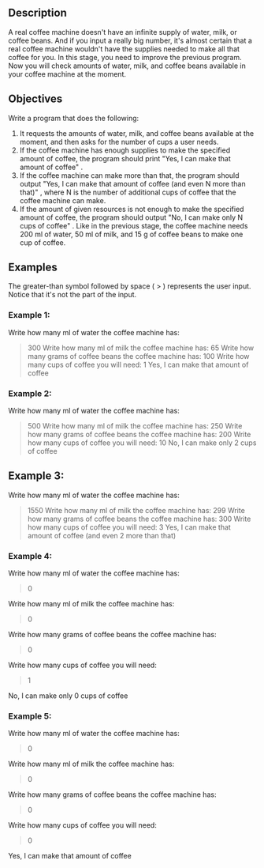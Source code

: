 ## Description
A real coffee machine doesn't have an infinite supply of water, milk, or coffee beans. And if you
input a really big number, it's almost certain that a real coffee machine wouldn't have the
supplies needed to make all that coffee for you.
In this stage, you need to improve the previous program. Now you will check amounts of water,
milk, and coffee beans available in your coffee machine at the moment.
## Objectives
Write a program that does the following:
1. It requests the amounts of water, milk, and coffee beans available at the moment, and then asks
for the number of cups a user needs.
2. If the coffee machine has enough supplies to make the specified amount of coffee, the program
should print "Yes, I can make that amount of coffee" .
3. If the coffee machine can make more than that, the program should output "Yes, I can
make that amount of coffee (and even N more than that)" , where N is the
number of additional cups of coffee that the coffee machine can make.
4. If the amount of given resources is not enough to make the specified amount of coffee, the
program should output "No, I can make only N cups of coffee" .
Like in the previous stage, the coffee machine needs 200 ml of water, 50 ml of milk, and 15 g of
coffee beans to make one cup of coffee.

## Examples
The greater-than symbol followed by space ( > ) represents the user input. Notice that it's not the
part of the input.
### Example 1:
Write how many ml of water the coffee machine has:
> 300
Write how many ml of milk the coffee machine has:
> 65
Write how many grams of coffee beans the coffee machine has:
> 100
Write how many cups of coffee you will need:
> 1
Yes, I can make that amount of coffee

### Example 2:
Write how many ml of water the coffee machine has:
> 500
Write how many ml of milk the coffee machine has:
> 250
Write how many grams of coffee beans the coffee machine has:
> 200
Write how many cups of coffee you will need:
> 10
No, I can make only 2 cups of coffee

## Example 3:
Write how many ml of water the coffee machine has:
> 1550
Write how many ml of milk the coffee machine has:
> 299
Write how many grams of coffee beans the coffee machine has:
> 300
Write how many cups of coffee you will need:
> 3
Yes, I can make that amount of coffee (and even 2 more than that)

### Example 4:
Write how many ml of water the coffee machine has:
> 0

Write how many ml of milk the coffee machine has:
> 0

Write how many grams of coffee beans the coffee machine has:
> 0

Write how many cups of coffee you will need:
> 1

No, I can make only 0 cups of coffee

### Example 5:
Write how many ml of water the coffee machine has:  
> 0

Write how many ml of milk the coffee machine has:  

> 0

Write how many grams of coffee beans the coffee machine has:
> 0

Write how many cups of coffee you will need:
> 0

Yes, I can make that amount of coffee
